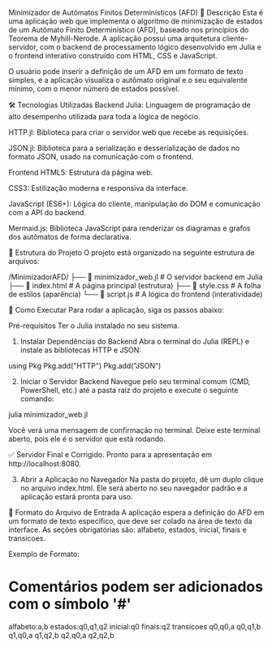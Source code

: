 Minimizador de Autômatos Finitos Determinísticos (AFD)
📖 Descrição
Esta é uma aplicação web que implementa o algoritmo de minimização de estados de um Autômato Finito Determinístico (AFD), baseado nos princípios do Teorema de Myhill-Nerode. A aplicação possui uma arquitetura cliente-servidor, com o backend de processamento lógico desenvolvido em Julia e o frontend interativo construído com HTML, CSS e JavaScript.

O usuário pode inserir a definição de um AFD em um formato de texto simples, e a aplicação visualiza o autômato original e o seu equivalente mínimo, com o menor número de estados possível.

🛠️ Tecnologias Utilizadas
Backend
Julia: Linguagem de programação de alto desempenho utilizada para toda a lógica de negócio.

HTTP.jl: Biblioteca para criar o servidor web que recebe as requisições.

JSON.jl: Biblioteca para a serialização e desserialização de dados no formato JSON, usado na comunicação com o frontend.

Frontend
HTML5: Estrutura da página web.

CSS3: Estilização moderna e responsiva da interface.

JavaScript (ES6+): Lógica do cliente, manipulação do DOM e comunicação com a API do backend.

Mermaid.js: Biblioteca JavaScript para renderizar os diagramas e grafos dos autômatos de forma declarativa.

📂 Estrutura do Projeto
O projeto está organizado na seguinte estrutura de arquivos:

/MinimizadorAFD/
├── 📄 minimizador_web.jl      # O servidor backend em Julia
├── 📄 index.html              # A página principal (estrutura)
├── 📄 style.css               # A folha de estilos (aparência)
└── 📄 script.js               # A lógica do frontend (interatividade)

🚀 Como Executar
Para rodar a aplicação, siga os passos abaixo:

Pré-requisitos
Ter o Julia instalado no seu sistema.

1. Instalar Dependências do Backend
Abra o terminal do Julia (REPL) e instale as bibliotecas HTTP e JSON:

using Pkg
Pkg.add("HTTP")
Pkg.add("JSON")

2. Iniciar o Servidor Backend
Navegue pelo seu terminal comum (CMD, PowerShell, etc.) até a pasta raiz do projeto e execute o seguinte comando:

julia minimizador_web.jl

Você verá uma mensagem de confirmação no terminal. Deixe este terminal aberto, pois ele é o servidor que está rodando.

✅ Servidor Final e Corrigido. Pronto para a apresentação em http://localhost:8080.

3. Abrir a Aplicação no Navegador
Na pasta do projeto, dê um duplo clique no arquivo index.html. Ele será aberto no seu navegador padrão e a aplicação estará pronta para uso.

📝 Formato do Arquivo de Entrada
A aplicação espera a definição do AFD em um formato de texto específico, que deve ser colado na área de texto da interface. As seções obrigatórias são: alfabeto, estados, inicial, finais e transicoes.

Exemplo de Formato:
# Comentários podem ser adicionados com o símbolo '#'
alfabeto:a,b
estados:q0,q1,q2
inicial:q0
finais:q2
transicoes
q0,q0,a
q0,q1,b
q1,q0,a
q1,q2,b
q2,q0,a
q2,q2,b
